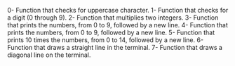 0- Function that checks for uppercase character.
1- Function that checks for a digit (0 through 9).
2- Function that multiplies two integers.
3- Function that prints the numbers, from 0 to 9, followed by a new line.
4- Function that prints the numbers, from 0 to 9, followed by a new line.
5- Function that prints 10 times the numbers, from 0 to 14, followed by a new line.
6- Function that draws a straight line in the terminal.
7- Function that draws a diagonal line on the terminal.